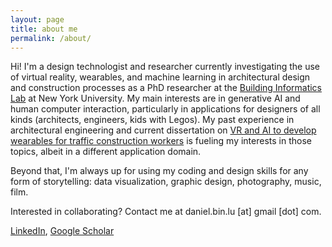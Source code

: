 ```yaml
---
layout: page
title: about me
permalink: /about/
---
```


Hi! I'm a design technologist and researcher currently investigating the use of virtual reality, wearables, and machine learning in architectural design and construction processes as a PhD researcher at the [Building Informatics Lab](https://bilab.engineering.nyu.edu/) at New York University. My main interests are in generative AI and human computer interaction, particularly in applications for designers of all kinds (architects, engineers, kids with Legos). My past experience in architectural engineering and current dissertation on [VR and AI to develop wearables for traffic construction workers](https://holistudio.github.io/2023/05/05/worker_safety/) is fueling my interests in those topics, albeit in a different application domain.

Beyond that, I'm always up for using my coding and design skills for any form of storytelling: data visualization, graphic design, photography, music, film.

Interested in collaborating? Contact me at daniel.bin.lu [at] gmail [dot] com.

[LinkedIn](https://www.linkedin.com/in/danielbinlu/), [Google Scholar](https://scholar.google.com/citations?user=nvlietgAAAAJ&hl=en)